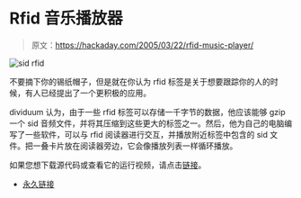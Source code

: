 # Rfid 音乐播放器

> 原文：<https://hackaday.com/2005/03/22/rfid-music-player/>

![sid rfid](img/83469e46d60b70d1d2e1e8d1f33928b7.png)

不要摘下你的锡纸帽子，但是就在你认为 rfid 标签是关于想要跟踪你的人的时候，有人已经提出了一个更积极的应用。

dividuum 认为，由于一些 rfid 标签可以存储一千字节的数据，他应该能够 gzip 一个 sid 音频文件，并将其压缩到这些更大的标签之一。然后，他为自己的电脑编写了一些软件，可以与 rfid 阅读器进行交互，并播放附近标签中包含的 sid 文件。把一叠卡片放在阅读器旁边，它会像播放列表一样循环播放。

如果您想下载源代码或查看它的运行视频，请点击[链接](http://blogs.bl0rg.net/netzstaub/archives/000539.html)。

*   [永久链接](http://blogs.bl0rg.net/netzstaub/archives/000539.html)